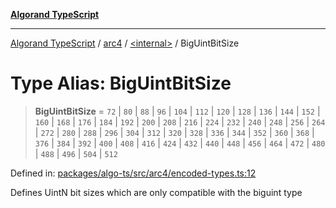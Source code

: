 [**Algorand TypeScript**](../../../README.md)

***

[Algorand TypeScript](../../../modules.md) / [arc4](../../README.md) / [\<internal\>](../README.md) / BigUintBitSize

# Type Alias: BigUintBitSize

> **BigUintBitSize** = `72` \| `80` \| `88` \| `96` \| `104` \| `112` \| `120` \| `128` \| `136` \| `144` \| `152` \| `160` \| `168` \| `176` \| `184` \| `192` \| `200` \| `208` \| `216` \| `224` \| `232` \| `240` \| `248` \| `256` \| `264` \| `272` \| `280` \| `288` \| `296` \| `304` \| `312` \| `320` \| `328` \| `336` \| `344` \| `352` \| `360` \| `368` \| `376` \| `384` \| `392` \| `400` \| `408` \| `416` \| `424` \| `432` \| `440` \| `448` \| `456` \| `464` \| `472` \| `480` \| `488` \| `496` \| `504` \| `512`

Defined in: [packages/algo-ts/src/arc4/encoded-types.ts:12](https://github.com/algorandfoundation/puya-ts/blob/main/packages/algo-ts/src/arc4/encoded-types.ts#L12)

Defines UintN bit sizes which are only compatible with the biguint type

